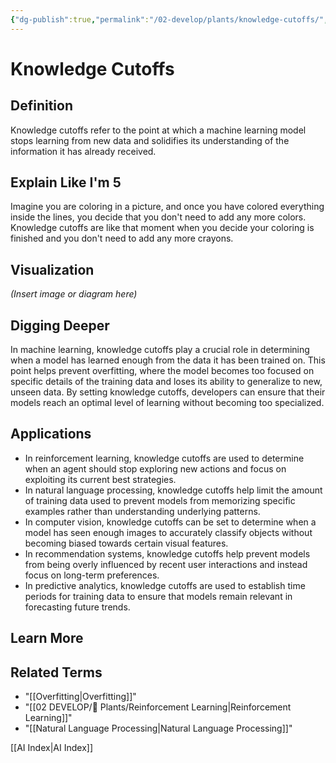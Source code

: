 ```yaml
---
{"dg-publish":true,"permalink":"/02-develop/plants/knowledge-cutoffs/","title":"Knowledge Cutoffs","tags":["ai","machine-learning","llms"]}
---
```


# Knowledge Cutoffs

## **Definition**  
Knowledge cutoffs refer to the point at which a machine learning model stops learning from new data and solidifies its understanding of the information it has already received.

## **Explain Like I'm 5**  
Imagine you are coloring in a picture, and once you have colored everything inside the lines, you decide that you don't need to add any more colors. Knowledge cutoffs are like that moment when you decide your coloring is finished and you don't need to add any more crayons.

## **Visualization**  
*(Insert image or diagram here)*

## **Digging Deeper**
In machine learning, knowledge cutoffs play a crucial role in determining when a model has learned enough from the data it has been trained on. This point helps prevent overfitting, where the model becomes too focused on specific details of the training data and loses its ability to generalize to new, unseen data. By setting knowledge cutoffs, developers can ensure that their models reach an optimal level of learning without becoming too specialized.

## **Applications**  
- In reinforcement learning, knowledge cutoffs are used to determine when an agent should stop exploring new actions and focus on exploiting its current best strategies.
- In natural language processing, knowledge cutoffs help limit the amount of training data used to prevent models from memorizing specific examples rather than understanding underlying patterns.
- In computer vision, knowledge cutoffs can be set to determine when a model has seen enough images to accurately classify objects without becoming biased towards certain visual features.
- In recommendation systems, knowledge cutoffs help prevent models from being overly influenced by recent user interactions and instead focus on long-term preferences.
- In predictive analytics, knowledge cutoffs are used to establish time periods for training data to ensure that models remain relevant in forecasting future trends.

## **Learn More**  


## **Related Terms**  
- "[[Overfitting\|Overfitting]]"
- "[[02 DEVELOP/🌿 Plants/Reinforcement Learning\|Reinforcement Learning]]"
- "[[Natural Language Processing\|Natural Language Processing]]"

[[AI Index\|AI Index]]